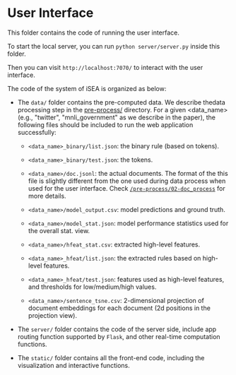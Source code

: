 # User Interface

This folder contains the code of running the user interface.

To start the local server, you can run `python server/server.py` inside this folder. 

Then you can visit `http://localhost:7070/` to interact with the user interface.

The code of the system of iSEA is organized as below:

- The `data/` folder contains the pre-computed data. We describe thedata processing step in the [pre-process/](https://github.com/salesforce/iSEA/tree/main/pre-process) directory.  For a given <data_name> (e.g., "twitter", "mnli_government" as we describe in the paper), the following files should be included to run the web application successfully:
  
  - `<data_name>_binary/list.json`: the binary rule (based on tokens).
  
  - `<data_name>_binary/test.json`: the tokens.
  
  - `<data_name>/doc.jsonl`: the actual documents. The format of the this file is slightly different from the one used during data process when used for the user interface. Check [`/pre-process/02-doc_process`](https://github.com/salesforce/iSEA/blob/main/pre-process/02-doc_process%20(train%2Btest).ipynb) for more details.
  
  - `<data_name>/model_output.csv`: model predictions and ground truth.
  
  - `<data_name>/model_stat.json`:  model performance statistics used for the overall stat. view.
  
  - `<data_name>/hfeat_stat.csv`: extracted high-level features.
  
  - `<data_name>_hfeat/list.json`: the extracted rules based on high-level features.
  
  - `<data_name>_hfeat/test.json`: features used as high-level features, and thresholds for low/medium/high values.
  
  - `<data_name>/sentence_tsne.csv`: 2-dimensional projection of document embeddings for each document (2d positions in the projection view).

- The `server/` folder contains the code of the server side, include app routing function supported by `Flask`, and other real-time computation functions.

- The `static/` folder contains all the front-end code, including the visualization and interactive functions.
